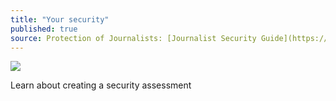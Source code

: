 ```yaml
---
title: "Your security"
published: true
source: Protection of Journalists: [Journalist Security Guide](https://cpj.org/reports/2012/04/journalist-security-guide.php)
---
```

![](recap.png)

Learn about creating a security assessment
